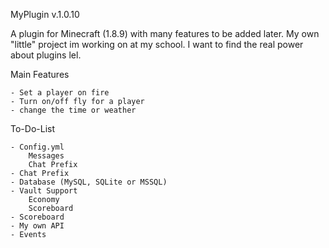MyPlugin v.1.0.10

A plugin for Minecraft (1.8.9) with many features to be added later. My own "little" project im working on at my school. 
I want to find the real power about plugins lel.

Main Features

    - Set a player on fire
    - Turn on/off fly for a player
    - change the time or weather

To-Do-List

    - Config.yml
        Messages
        Chat Prefix
    - Chat Prefix
    - Database (MySQL, SQLite or MSSQL)
    - Vault Support
        Economy
        Scoreboard
    - Scoreboard
    - My own API
    - Events
